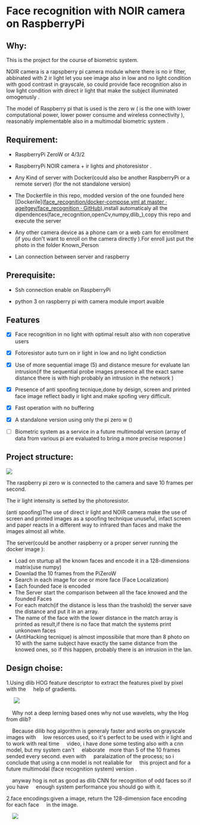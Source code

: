 # Face recognition with NOIR camera on RaspberryPi

## Why:

This is the project for the course of biometric system.

NOIR camera is a rapspberry pi camera module where there is no ir filter, abbinated with 2 ir light let you see image also in low and no light condition with good  contrast in grayscale, so could provide face recognition also in low light condition with direct ir light that make the subject illuminated omogenusly  . 

The model of Raspberry pi that is used is the zero w ( is the  one with lower computational power, lower power consume and wireless connectivity ),  reasonably implementable also in a multimodal biometric system .

## Requirement:

- RaspberryPi ZeroW or 4/3/2

- RaspberryPi NOIR camera + ir lights and photoresistor .

- Any Kind of server with Docker(could also be another RaspberryPi or a remote server)  (for the not standalone version)

- The Dockerfile in this repo, modded version of the one founded here [Dockerile]([face_recognition/docker-compose.yml at master · ageitgey/face_recognition · GitHub](https://github.com/ageitgey/face_recognition/blob/master/docker-compose.yml)),install automaticaly all the dipendences(face_recognition,openCv,numpy,dlib_),copy this repo and execute the server

- Any other camera device as a phone cam or a web cam for enrollment (if you don't want to enroll  on the camera directly ).For enroll just put the photo in the folder Known_Person

- Lan connection between server and raspberry

## Prerequisite:

- Ssh connection enable on RaspberryPi

- python 3 on raspberry pi with camera module import avaible 

## Features

- [x] Face recognition in no light with optimal result also with  non coperative users

- [x] Fotoresistor auto turn on ir light in low and no light condiction  

- [x] Use of  more sequential image (5) and distance mesure for evaluate lan intrusion(if the sequential  probe images presence all the exact same distance there is  with high probably an intrusion in the network )

- [x] Presence of anti spoofing tecnique,done by design, screen and printed face  image reflect badly ir light and make spofing very difficult. 

- [x] Fast operation with no buffering 

- [x] A standalone version using only the pi zero w ()

- [ ] Biometric system as a service in a future multimodal version (array of data from various pi are evaluated to bring a more precise response  )

## Project structure:

![](https://raw.githubusercontent.com/yuky2020/Face-recognition-with-NOIR-camera-on-RaspberryPi/main/readmeImage/projectStructure.png)

The raspberry pi zero w is connected to the camera and save 10 frames per second.

The ir light intensity is setted by the photoresistor.

(anti spoofing)The use of direct ir light and NOIR camera  make the use of screen and printed images as a spoofing technique unuseful, infact screen and paper reacts in a different way  to infrared  than faces and make the images almost all white.

The server(could be another raspberry or a proper server running the docker image ):

- Load on sturtup all the known faces and encode it in a 128-dimensions matrix(use numpy)
- Downlad the 10 frames from the PiZeroW
- Search in each image for one or more face (Face Localization)
- Each founded face is encoded 
- The Server start the comparison between all the face knowed and the founded Faces
- For each match(if the distance is less than the trashold) the server save  the distance and put it in an array.
- The name of the face with the lower distance in the match array is printed  as result,if there is no face that match the systems print unkonown faces
- (AntiHacking tecnique) is almost impossibile that more than 8 photo on 10  with the same subject have exactly the same distance from the knowed ones, so if this happen, probably there is an intrusion in the lan.

## Design choise:

1.Using  dlib  HOG feature descriptor  to extract the features pixel by pixel with the     help of gradients.

       ![](https://raw.githubusercontent.com/yuky2020/Face-recognition-with-NOIR-camera-on-RaspberryPi/main/readmeImage/Hog.png)

    Why not a deep lerning based ones why not use wavelets, why the Hog from dlib?

    Because dilib hog algorithm is generaly faster and works on grayscale images with     low resorces used,  so it's perfect to be used with ir light and to work with real time     video, i have done some testing also with a cnn model, but my system can't     elaborate   more than 5 of  the 10 frames sended every second. even with     paralaization  of the process; so i conclude that using a cnn model is not realiable for     this project and  for  a future multimodal (face recognition system)   version .

    anyway hog is not as good as dlib CNN for recognition of odd faces so if you have     enough system performance you should go with it. 



2.face encodings:given a image, return the 128-dimension face encoding for each face     in the image.

      ![](https://cdn-images-1.medium.com/max/1600/1*AbEg31EgkbXSQehuNJBlWg.png)

